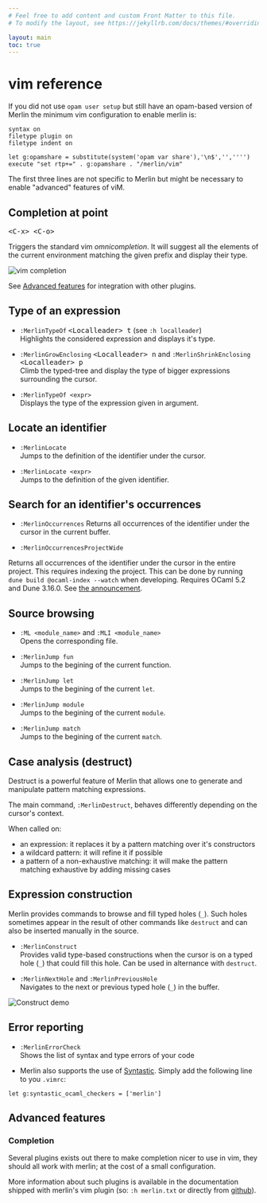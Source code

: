 ```yaml
---
# Feel free to add content and custom Front Matter to this file.
# To modify the layout, see https://jekyllrb.com/docs/themes/#overriding-theme-defaults

layout: main
toc: true
---
```

# vim reference

If you did not use `opam user setup` but still have an opam-based version of
Merlin the minimum vim configuration to enable merlin is:

```viml
syntax on
filetype plugin on
filetype indent on

let g:opamshare = substitute(system('opam var share'),'\n$','','''')
execute "set rtp+=" . g:opamshare . "/merlin/vim"
```

The first three lines are not specific to Merlin but might be necessary to
enable "advanced" features of viM.

## Completion at point

<kbd>&lt;C-x&gt; &lt;C-o&gt;</kbd>

Triggers the standard vim _omnicompletion_. It will suggest all the elements of
the current environment matching the given prefix and display their type.

![vim completion](complete.png)

See [Advanced features](#advanced-features) for integration with other plugins.

## Type of an expression

- `:MerlinTypeOf` <kbd>&lt;Localleader&gt; t</kbd> (see `:h localleader`) \
Highlights the considered expression and displays it's type.

- `:MerlinGrowEnclosing` <kbd>&lt;Localleader&gt; n</kbd> and
`:MerlinShrinkEnclosing` <kbd>&lt;Localleader&gt; p</kbd>\
Climb the typed-tree and display the type of bigger expressions surrounding the
cursor.

- `:MerlinTypeOf <expr>` \
Displays the type of the expression given in argument.

## Locate an identifier

- `:MerlinLocate` \
Jumps to the definition of the identifier under the cursor.

- `:MerlinLocate <expr>` \
Jumps to the definition of the given identifier.

## Search for an identifier's occurrences

- `:MerlinOccurrences`
Returns all occurrences of the identifier under the cursor in the current
buffer.

- `:MerlinOccurrencesProjectWide`

Returns all occurrences of the identifier under the cursor in the entire
project. This requires indexing the project. This can be done by running `dune
build @ocaml-index --watch` when developing. Requires OCaml 5.2 and Dune 3.16.0.
See [the
announcement](https://discuss.ocaml.org/t/ann-project-wide-occurrences-in-merlin-and-lsp/14847/12).

## Source browsing

- `:ML <module_name>` and `:MLI <module_name>` \
Opens the corresponding file.

- `:MerlinJump fun` \
Jumps to the begining of the current function.

- `:MerlinJump let` \
Jumps to the begining of the current `let`.

- `:MerlinJump module` \
Jumps to the begining of the current `module`.

- `:MerlinJump match` \
Jumps to the begining of the current `match`.

## Case analysis (destruct)

Destruct is a powerful feature of Merlin that allows one to generate and
manipulate pattern matching expressions.

The main command, `:MerlinDestruct`, behaves differently depending on the
cursor's context.

When called on:
- an expression: it replaces it by a pattern matching over it's constructors
- a wildcard pattern: it will refine it if possible
- a pattern of a non-exhaustive matching: it will make the pattern matching
  exhaustive by adding missing cases

## Expression construction

Merlin provides commands to browse and fill typed holes (`_`). Such holes
sometimes appear in the result of other commands like `destruct` and can also be
inserted manually in the source.

- `:MerlinConstruct` \
Provides valid type-based constructions when the cursor is on a typed hole (`_`) that
could fill this hole. Can be used in alternance with `destruct`.

- `:MerlinNextHole` and `:MerlinPreviousHole` \
Navigates to the next or previous typed hole (`_`) in the buffer.

![Construct demo](construct.gif)

## Error reporting

- `:MerlinErrorCheck` \
Shows the list of syntax and type errors of your code

- Merlin also supports the use of
  [Syntastic](https://github.com/scrooloose/syntastic). Simply add the following line
  to you `.vimrc`:
```viml
let g:syntastic_ocaml_checkers = ['merlin']
```

## Advanced features

### Completion

Several plugins exists out there to make completion nicer to use in vim, they
should all work with merlin; at the cost of a small configuration.

More information about such plugins is available in the documentation shipped
with merlin's vim plugin (so: `:h merlin.txt` or directly from
[github](https://github.com/the-lambda-church/merlin/blob/master/vim/merlin/doc/merlin.txt)).
